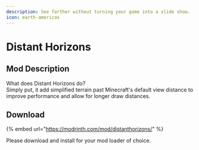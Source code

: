 ```yaml
---
description: See farther without turning your game into a slide show.
icon: earth-americas
---
```


# Distant Horizons

## Mod Description

What does Distant Horizons do?\
Simply put, it add simplified terrain past Minecraft's default view distance to improve performance and allow for longer draw distances.

## Download

{% embed url="https://modrinth.com/mod/distanthorizons/" %}

Please download and install for your mod loader of choice.

